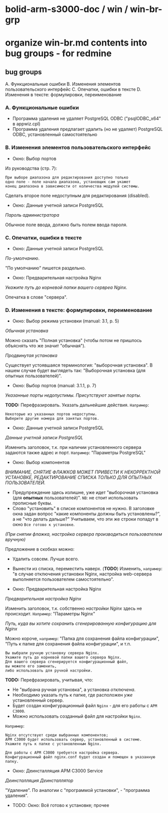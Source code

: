 # bolid-arm-s3000-doc / win / win-br-grp

# organize win-br.md contents into bug groups - for redmine



## bug groups

A. Функциональные ошибки
B. Изменения элементов пользовательского интерфейс
C. Опечатки, ошибки в тексте
D. Изменения в тексте: формулировки, переименование



### A. Функциональные ошибки

- Программа удаления не удаляет PostgreSQL ODBC
  ("psqlODBC_x64" в appwiz.cpl)
- Программа удаления предлагает удалить (но не удаляет)
  PostgreSQL ODBC, установленный самостоятельно



### B. Изменения элементов пользовательского интерфейс

- Окно: Выбор портов

Из руководства (стр. 7):

```
При выборе диапазона для редактирования доступно только
одно поле - поле начала диапазона, установщик сам укажет
конец диапазона в зависимости от количества модулей системы.
```

Сделать второе поле недоступным для редактирования (disabled).

- Окно: Данные учетной записи PostgreSQL

*Пароль администратора*

Обычное поле ввода, должно быть полем ввода пароля.



### C. Опечатки, ошибки в тексте

- Окно: Данные учетной записи PostgreSQL

*По-умолчанию*.

"По умолчанию" пишется раздельно.

- Окно: Предварительная настройка Nginx

*Укажите путь до корневой папки вашего сервреа Nginx.*

Опечатка в слове "сервера".



### D. Изменения в тексте: формулировки, переименование

- Окно: Выбор режима установки (manual: 3.1, p. 5)

*Обычная установка*

Можно сказать "Полная установка" (чтобы потом не пришлось
объяснять что же значит "обычная").

*Продвинутая установка*

Существует устоявшаяся терминология: "выборочная установка".
В нашем случае будет выглядеть так:
"Выборочная установка (для опытных пользователей)".

- Окно: Выбор портов (manual: 3.1.1, p. 7)

*Указанные порты недопустимы. Присутствуют занятые порты.*

**TODO:** Перефразировать. Указать дальнейшие действия.
`Например`:
```
Некоторые из указанных портов недоступны.
Выберите другие номера для занятых портов.
```

- Окно: Данные учетной записи PostgreSQL

*Данные учетной записи PostgreSQL*

Изменить заголовок, т.к. при наличии установленного
сервера задаются также адрес и порт.
`Например`:
"Параметры PostgreSQL"

- Окно: Выбор компонентов

*ВНИМАНИЕ, СНЯТИЕ ФЛАЖКОВ МОЖЕТ ПРИВЕСТИ К НЕКОРРЕКТНОЙ УСТАНОВКЕ,*
*РЕДАКТИРОВАНИЕ СПИСКА ТОЛЬКО ДЛЯ ОПЫТНЫХ ПОЛЬЗОВАТЕЛЕЙ.*

- Предупреждение здесь излишне, уже идет
  "выборочная установка (для **опытных** пользователей)".
  `NB`: не стоит использовать прописные буквы.
- Слово "установить" в списке компонентов не нужно.
  В заголовке окна задан вопрос "какие компоненты должны быть установлены?",
  а не "что делать дальше?"
  Учитываем, что эти же строки попадут в окно `Все готово к установке`.

*(При снятии флажка, настройка сервера производиться пользователем вручную)*

Предложение в скобках можно:
- Удалить совсем. Лучше всего.
- Вынести из списка, переместить наверх.
  (**TODO**) Изменить, `например`:
  "в случае отключения установки Nginx, настройка web-сервера
   выполняется пользователем самостоятельно".

- Окно: Предварительная настройка Nginx

*Предварительная настройка Nginx*

Изменить заголовок, т.к. собственно *настройки Nginx*
здесь не происходит.
`Например`:
"Параметры Nginx"

*Путь, куда вы хотите сохранить сгенерированную конфигурацию для Nginx*

Можно короче, `например`: "Папка для сохранения файла конфигурации",
"Путь к папке для сохранения файла конфигурации", и т.п.

```
Вы выбрали ручную установку сервера Nginx.
Укажите путь до корневой папки вашего сервера Nginx.
Для вашего сервера сгенерируется конфигурационный файл,
вы можете его заменить,
либо использовать для ручной настройки.
```

**TODO:** Перефразировать, учитывая, что:
- Не "выбрана ручная установка", а установка *отключена*.
- Необходимо указать путь к папке, где расположен *уже* установленный сервер.
- Будет создан конфигурационный файл `Nginx` - для его работы с `АРМ С3000`.
- Можно использовать созданный файл для настройки `Nginx`.

`Например`:
```
Nginx отсутствует среди выбранных компонентов;
АРМ С3000 будет использовать сервер, установленный в системе.
Укажите путь к папке с установленным Nginx.

Для работы с АРМ С3000 требуется настройка сервера.
Конфигурационный файл nginx.conf будет создан и помещен в указанную папку.
```

- Окно: Деинсталляция АРМ С3000 Service

*Деинсталляция*
*Деинсталлятор*

"Удаление".
По аналогии с "программой установки", - "программа удаления".

- TODO: Окно: Всё готово к установке; прочее

